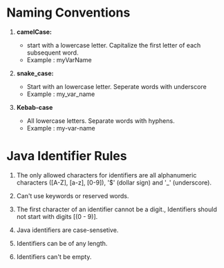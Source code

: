 # Naming Conventions

1. **camelCase:**

   - start with a lowercase letter. Capitalize the first letter of each subsequent word.
   - Example : myVarName

2. **snake_case:**

   - Start with an lowercase letter. Seperate words with underscore
   - Example : my_var_name

3. **Kebab-case**
   - All lowercase letters. Separate words with hyphens.
   - Example : my-var-name

# Java Identifier Rules

1. The only allowed characters for identifiers are all alphanumeric characters ([A-Z], [a-z], [0-9]), '$' (dollar sign) and '\_' (underscore).

2. Can't use keywords or reserved words.

3. The first character of an identifier cannot be a digit., Identifiers should not start with digits [(0 - 9)].

4. Java identifiers are case-sensetive.

5. Identifiers can be of any length.

6. Identifiers can't be empty.
